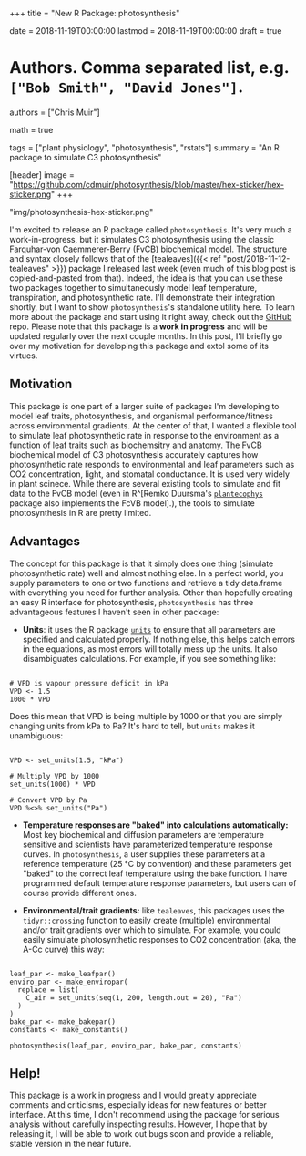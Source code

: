 +++
title = "New R Package: photosynthesis"

date = 2018-11-19T00:00:00
lastmod = 2018-11-19T00:00:00
draft = true

# Authors. Comma separated list, e.g. `["Bob Smith", "David Jones"]`.
authors = ["Chris Muir"]

math = true

tags = ["plant physiology", "photosynthesis", "rstats"]
summary = "An R package to simulate C3 photosynthesis"

[header]
  image = "https://github.com/cdmuir/photosynthesis/blob/master/hex-sticker/hex-sticker.png"
+++

"img/photosynthesis-hex-sticker.png"

I'm excited to release an R package called `photosynthesis`. It's very much a work-in-progress, but it simulates C3 photosynthesis using the classic Farquhar-von Caemmerer-Berry (FvCB) biochemical model. The structure and syntax closely follows that of the [tealeaves]({{< ref "post/2018-11-12-tealeaves" >}}) package I released last week (even much of this blog post is copied-and-pasted from that). Indeed, the idea is that you can use these two packages together to simultaneously model leaf temperature, transpiration, and photosynthetic rate. I'll demonstrate their integration shortly, but I want to show `photosynthesis`'s standalone utility here. To learn more about the package and start using it right away, check out the [GitHub](https://github.com/cdmuir/photosynthesis) repo. Please note that this package is a **work in progress** and will be updated regularly over the next couple months. In this post, I'll briefly go over my motivation for developing this package and extol some of its virtues.

## Motivation

This package is one part of a larger suite of packages I'm developing to model leaf traits, photosynthesis, and organismal performance/fitness across environmental gradients. At the center of that, I wanted a flexible tool to simulate leaf photosynthetic rate in response to the environment as a function of leaf traits such as biochemsitry and anatomy. The FvCB biochemical model of C3 photosynthesis accurately captures how photosynthetic rate responds to environmental and leaf parameters such as CO2 concentration, light, and stomatal conductance. It is used very widely in plant scinece. While there are several existing tools to simulate and fit data to the FvCB model (even in R^[Remko Duursma's [`plantecophys`](https://cran.r-project.org/web/packages/plantecophys/index.html) package also implements the FcVB model].), the tools to simulate photosynthesis in R are pretty limited.

## Advantages

The concept for this package is that it simply does one thing (simulate photosynthetic rate) well and almost nothing else. In a perfect world, you supply parameters to one or two functions and retrieve a tidy data.frame with everything you need for further analysis. Other than hopefully creating an easy R interface for photosynthesis, `photosynthesis` has three advantageous features I haven't seen in other package:

- **Units**: it uses the R package [`units`](https://cran.r-project.org/web/packages/units/index.html) to ensure that all parameters are specified and calculated properly. If nothing else, this helps catch errors in the equations, as most errors will totally mess up the units. It also disambiguates calculations. For example, if you see something like:

```{r bad, echo = TRUE, eval = FALSE}

# VPD is vapour pressure deficit in kPa
VPD <- 1.5
1000 * VPD

```

Does this mean that VPD is being multiple by 1000 or that you are simply changing units from kPa to Pa? It's hard to tell, but `units` makes it unambiguous:

```{r good, echo = TRUE, eval = FALSE}

VPD <- set_units(1.5, "kPa")

# Multiply VPD by 1000
set_units(1000) * VPD

# Convert VPD by Pa
VPD %<>% set_units("Pa")

```

- **Temperature responses are "baked" into calculations automatically:** Most key biochemical and diffusion parameters are temperature sensitive and scientists have parameterized temperature response curves. In `photosynthesis`, a user supplies these parameters at a reference temperature (25 °C by convention) and these parameters get "baked" to the correct leaf temperature using the `bake` function. I have programmed default temperature response parameters, but users can of course provide different ones.

- **Environmental/trait gradients:** like `tealeaves`, this packages uses the `tidyr::crossing` function to easily create (multiple) environmental and/or trait gradients over which to simulate. For example, you could easily simulate photosynthetic responses to CO2 concentration (aka, the A-Cc curve) this way:

```{r ACc, echo = TRUE, eval = FALSE}

leaf_par <- make_leafpar()
enviro_par <- make_enviropar(
  replace = list(
    C_air = set_units(seq(1, 200, length.out = 20), "Pa")
  )
)
bake_par <- make_bakepar()
constants <- make_constants()

photosynthesis(leaf_par, enviro_par, bake_par, constants)

```

## Help!

This package is a work in progress and I would greatly appreciate comments and criticisms, especially ideas for new features or better interface. At this time, I don't recommend using the package for serious analysis without carefully inspecting results. However, I hope that by releasing it, I will be able to work out bugs soon and provide a reliable, stable version in the near future.
